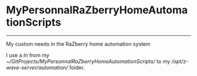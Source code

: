 <h1>MyPersonnalRaZberryHomeAutomationScripts</h1>
<hr />

<p>My custom needs in the RaZberry home automation system</p>

<p>I use a <em>ln</em> from my <em>~/GitProjects/MyPersonnalRaZberryHomeAutomationScripts/</em> to my <em>/opt/z-wave-server/automation/</em> folder.</p>

